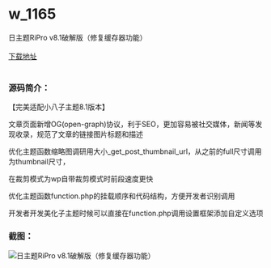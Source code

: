 # w_1165
日主题RiPro v8.1破解版（修复缓存器功能）
<br/></br>
[下载地址](https://www.uuid2.com/1165.html "下载地址")
<br/></br>
<h3>源码简介：</h3>
<p>【完美适配小八子主题8.1版本】<p>
<p>文章页面新增OG(open-graph)协议，利于SEO，更加容易被社交媒体，新闻等发现收录，规范了文章的链接图片标题和描述<p>
<p>优化主题函数缩略图调研用大小_get_post_thumbnail_url，从之前的full尺寸调用为thumbnail尺寸，<p>
<p>在裁剪模式为wp自带裁剪模式时前段速度更快<p>
<p>优化主题函数function.php的挂载顺序和代码结构，方便开发者识别调用<p>
<p>开发者开发美化子主题时候可以直接在function.php调用设置框架添加自定义选项<p>
<h3>截图：</h3>
<img src="https://www.uuid2.com/wp-content/uploads/img/202108/590b3b0453.jpg" alt="日主题RiPro v8.1破解版（修复缓存器功能）">
